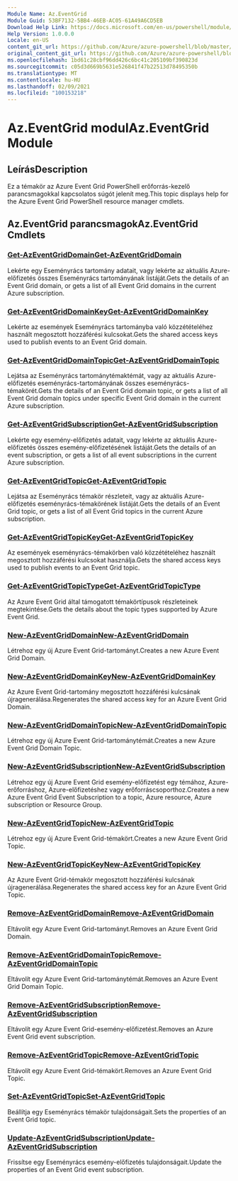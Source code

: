 ```yaml
---
Module Name: Az.EventGrid
Module Guid: 53BF7132-5BB4-46EB-AC05-61A49A6CD5EB
Download Help Link: https://docs.microsoft.com/en-us/powershell/module/az.eventgrid
Help Version: 1.0.0.0
Locale: en-US
content_git_url: https://github.com/Azure/azure-powershell/blob/master/src/EventGrid/EventGrid/help/Az.EventGrid.md
original_content_git_url: https://github.com/Azure/azure-powershell/blob/master/src/EventGrid/EventGrid/help/Az.EventGrid.md
ms.openlocfilehash: 1bd61c28cbf96dd426c6bc41c205109bf390823d
ms.sourcegitcommit: c05d3d669b5631e526841f47b22513d78495350b
ms.translationtype: MT
ms.contentlocale: hu-HU
ms.lasthandoff: 02/09/2021
ms.locfileid: "100153218"
---
```

# <span data-ttu-id="124e6-101">Az.EventGrid modul</span><span class="sxs-lookup"><span data-stu-id="124e6-101">Az.EventGrid Module</span></span>
## <span data-ttu-id="124e6-102">Leírás</span><span class="sxs-lookup"><span data-stu-id="124e6-102">Description</span></span>
<span data-ttu-id="124e6-103">Ez a témakör az Azure Event Grid PowerShell erőforrás-kezelő parancsmagokkal kapcsolatos súgót jelenít meg.</span><span class="sxs-lookup"><span data-stu-id="124e6-103">This topic displays help for the Azure Event Grid PowerShell resource manager cmdlets.</span></span>

## <span data-ttu-id="124e6-104">Az.EventGrid parancsmagok</span><span class="sxs-lookup"><span data-stu-id="124e6-104">Az.EventGrid Cmdlets</span></span>
### [<span data-ttu-id="124e6-105">Get-AzEventGridDomain</span><span class="sxs-lookup"><span data-stu-id="124e6-105">Get-AzEventGridDomain</span></span>](Get-AzEventGridDomain.md)
<span data-ttu-id="124e6-106">Lekérte egy Eseményrács tartomány adatait, vagy lekérte az aktuális Azure-előfizetés összes Eseményrács tartományának listáját.</span><span class="sxs-lookup"><span data-stu-id="124e6-106">Gets the details of an Event Grid domain, or gets a list of all Event Grid domains in the current Azure subscription.</span></span>

### [<span data-ttu-id="124e6-107">Get-AzEventGridDomainKey</span><span class="sxs-lookup"><span data-stu-id="124e6-107">Get-AzEventGridDomainKey</span></span>](Get-AzEventGridDomainKey.md)
<span data-ttu-id="124e6-108">Lekérte az események Eseményrács tartományba való közzétételéhez használt megosztott hozzáférési kulcsokat.</span><span class="sxs-lookup"><span data-stu-id="124e6-108">Gets the shared access keys used to publish events to an Event Grid domain.</span></span>

### [<span data-ttu-id="124e6-109">Get-AzEventGridDomainTopic</span><span class="sxs-lookup"><span data-stu-id="124e6-109">Get-AzEventGridDomainTopic</span></span>](Get-AzEventGridDomainTopic.md)
<span data-ttu-id="124e6-110">Lejátsa az Eseményrács tartománytémaktémát, vagy az aktuális Azure-előfizetés eseményrács-tartományának összes eseményrács-témakörét.</span><span class="sxs-lookup"><span data-stu-id="124e6-110">Gets the details of an Event Grid domain topic, or gets a list of all Event Grid domain topics under specific Event Grid domain in the current Azure subscription.</span></span>

### [<span data-ttu-id="124e6-111">Get-AzEventGridSubscription</span><span class="sxs-lookup"><span data-stu-id="124e6-111">Get-AzEventGridSubscription</span></span>](Get-AzEventGridSubscription.md)
<span data-ttu-id="124e6-112">Lekérte egy esemény-előfizetés adatait, vagy lekérte az aktuális Azure-előfizetés összes esemény-előfizetésének listáját.</span><span class="sxs-lookup"><span data-stu-id="124e6-112">Gets the details of an event subscription, or gets a list of all event subscriptions in the current Azure subscription.</span></span>

### [<span data-ttu-id="124e6-113">Get-AzEventGridTopic</span><span class="sxs-lookup"><span data-stu-id="124e6-113">Get-AzEventGridTopic</span></span>](Get-AzEventGridTopic.md)
<span data-ttu-id="124e6-114">Lejátsa az Eseményrács témakör részleteit, vagy az aktuális Azure-előfizetés eseményrács-témakörének listáját.</span><span class="sxs-lookup"><span data-stu-id="124e6-114">Gets the details of an Event Grid topic, or gets a list of all Event Grid topics in the current Azure subscription.</span></span>

### [<span data-ttu-id="124e6-115">Get-AzEventGridTopicKey</span><span class="sxs-lookup"><span data-stu-id="124e6-115">Get-AzEventGridTopicKey</span></span>](Get-AzEventGridTopicKey.md)
<span data-ttu-id="124e6-116">Az események eseményrács-témakörben való közzétételéhez használt megosztott hozzáférési kulcsokat használja.</span><span class="sxs-lookup"><span data-stu-id="124e6-116">Gets the shared access keys used to publish events to an Event Grid topic.</span></span>

### [<span data-ttu-id="124e6-117">Get-AzEventGridTopicType</span><span class="sxs-lookup"><span data-stu-id="124e6-117">Get-AzEventGridTopicType</span></span>](Get-AzEventGridTopicType.md)
<span data-ttu-id="124e6-118">Az Azure Event Grid által támogatott témakörtípusok részleteinek megtekintése.</span><span class="sxs-lookup"><span data-stu-id="124e6-118">Gets the details about the topic types supported by Azure Event Grid.</span></span>

### [<span data-ttu-id="124e6-119">New-AzEventGridDomain</span><span class="sxs-lookup"><span data-stu-id="124e6-119">New-AzEventGridDomain</span></span>](New-AzEventGridDomain.md)
<span data-ttu-id="124e6-120">Létrehoz egy új Azure Event Grid-tartományt.</span><span class="sxs-lookup"><span data-stu-id="124e6-120">Creates a new Azure Event Grid Domain.</span></span>

### [<span data-ttu-id="124e6-121">New-AzEventGridDomainKey</span><span class="sxs-lookup"><span data-stu-id="124e6-121">New-AzEventGridDomainKey</span></span>](New-AzEventGridDomainKey.md)
<span data-ttu-id="124e6-122">Az Azure Event Grid-tartomány megosztott hozzáférési kulcsának újragenerálása.</span><span class="sxs-lookup"><span data-stu-id="124e6-122">Regenerates the shared access key for an Azure Event Grid Domain.</span></span>

### [<span data-ttu-id="124e6-123">New-AzEventGridDomainTopic</span><span class="sxs-lookup"><span data-stu-id="124e6-123">New-AzEventGridDomainTopic</span></span>](New-AzEventGridDomainTopic.md)
<span data-ttu-id="124e6-124">Létrehoz egy új Azure Event Grid-tartománytémát.</span><span class="sxs-lookup"><span data-stu-id="124e6-124">Creates a new Azure Event Grid Domain Topic.</span></span>

### [<span data-ttu-id="124e6-125">New-AzEventGridSubscription</span><span class="sxs-lookup"><span data-stu-id="124e6-125">New-AzEventGridSubscription</span></span>](New-AzEventGridSubscription.md)
<span data-ttu-id="124e6-126">Létrehoz egy új Azure Event Grid esemény-előfizetést egy témához, Azure-erőforráshoz, Azure-előfizetéshez vagy erőforráscsoporthoz.</span><span class="sxs-lookup"><span data-stu-id="124e6-126">Creates a new Azure Event Grid Event Subscription to a topic, Azure resource, Azure subscription or Resource Group.</span></span>

### [<span data-ttu-id="124e6-127">New-AzEventGridTopic</span><span class="sxs-lookup"><span data-stu-id="124e6-127">New-AzEventGridTopic</span></span>](New-AzEventGridTopic.md)
<span data-ttu-id="124e6-128">Létrehoz egy új Azure Event Grid-témakört.</span><span class="sxs-lookup"><span data-stu-id="124e6-128">Creates a new Azure Event Grid Topic.</span></span>

### [<span data-ttu-id="124e6-129">New-AzEventGridTopicKey</span><span class="sxs-lookup"><span data-stu-id="124e6-129">New-AzEventGridTopicKey</span></span>](New-AzEventGridTopicKey.md)
<span data-ttu-id="124e6-130">Az Azure Event Grid-témakör megosztott hozzáférési kulcsának újragenerálása.</span><span class="sxs-lookup"><span data-stu-id="124e6-130">Regenerates the shared access key for an Azure Event Grid Topic.</span></span>

### [<span data-ttu-id="124e6-131">Remove-AzEventGridDomain</span><span class="sxs-lookup"><span data-stu-id="124e6-131">Remove-AzEventGridDomain</span></span>](Remove-AzEventGridDomain.md)
<span data-ttu-id="124e6-132">Eltávolít egy Azure Event Grid-tartományt.</span><span class="sxs-lookup"><span data-stu-id="124e6-132">Removes an Azure Event Grid Domain.</span></span>

### [<span data-ttu-id="124e6-133">Remove-AzEventGridDomainTopic</span><span class="sxs-lookup"><span data-stu-id="124e6-133">Remove-AzEventGridDomainTopic</span></span>](Remove-AzEventGridDomainTopic.md)
<span data-ttu-id="124e6-134">Eltávolít egy Azure Event Grid-tartománytémát.</span><span class="sxs-lookup"><span data-stu-id="124e6-134">Removes an Azure Event Grid Domain Topic.</span></span>

### [<span data-ttu-id="124e6-135">Remove-AzEventGridSubscription</span><span class="sxs-lookup"><span data-stu-id="124e6-135">Remove-AzEventGridSubscription</span></span>](Remove-AzEventGridSubscription.md)
<span data-ttu-id="124e6-136">Eltávolít egy Azure Event Grid-esemény-előfizetést.</span><span class="sxs-lookup"><span data-stu-id="124e6-136">Removes an Azure Event Grid event subscription.</span></span>

### [<span data-ttu-id="124e6-137">Remove-AzEventGridTopic</span><span class="sxs-lookup"><span data-stu-id="124e6-137">Remove-AzEventGridTopic</span></span>](Remove-AzEventGridTopic.md)
<span data-ttu-id="124e6-138">Eltávolít egy Azure Event Grid-témakört.</span><span class="sxs-lookup"><span data-stu-id="124e6-138">Removes an Azure Event Grid Topic.</span></span>

### [<span data-ttu-id="124e6-139">Set-AzEventGridTopic</span><span class="sxs-lookup"><span data-stu-id="124e6-139">Set-AzEventGridTopic</span></span>](Set-AzEventGridTopic.md)
<span data-ttu-id="124e6-140">Beállítja egy Eseményrács témakör tulajdonságait.</span><span class="sxs-lookup"><span data-stu-id="124e6-140">Sets the properties of an Event Grid topic.</span></span>

### [<span data-ttu-id="124e6-141">Update-AzEventGridSubscription</span><span class="sxs-lookup"><span data-stu-id="124e6-141">Update-AzEventGridSubscription</span></span>](Update-AzEventGridSubscription.md)
<span data-ttu-id="124e6-142">Frissítse egy Eseményrács esemény-előfizetés tulajdonságait.</span><span class="sxs-lookup"><span data-stu-id="124e6-142">Update the properties of an Event Grid event subscription.</span></span>


